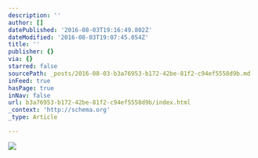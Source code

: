 ```yaml
---
description: ''
author: []
datePublished: '2016-08-03T19:16:49.802Z'
dateModified: '2016-08-03T19:07:45.054Z'
title: ''
publisher: {}
via: {}
starred: false
sourcePath: _posts/2016-08-03-b3a76953-b172-42be-81f2-c94ef5558d9b.md
inFeed: true
hasPage: true
inNav: false
url: b3a76953-b172-42be-81f2-c94ef5558d9b/index.html
_context: 'http://schema.org'
_type: Article

---
```

![](https://the-grid-user-content.s3-us-west-2.amazonaws.com/f8908f5f-014b-46d5-98fc-0ba611368e91.png)